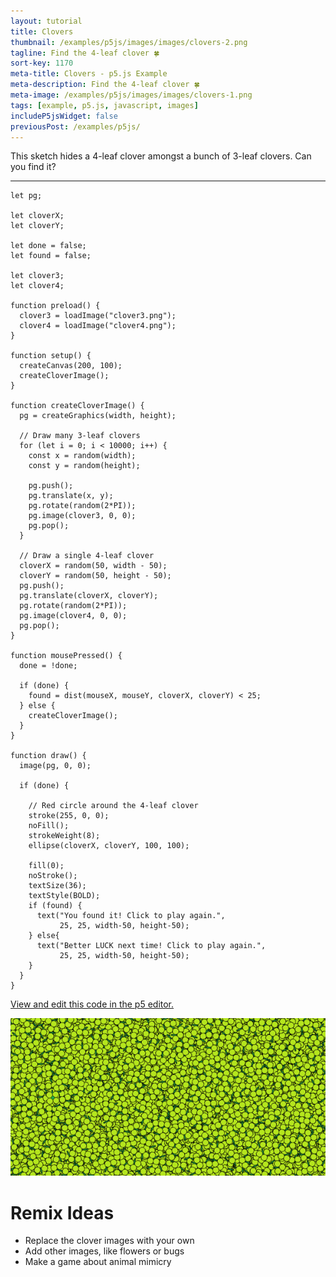 ```yaml
---
layout: tutorial
title: Clovers
thumbnail: /examples/p5js/images/images/clovers-2.png
tagline: Find the 4-leaf clover 🍀
sort-key: 1170
meta-title: Clovers - p5.js Example
meta-description: Find the 4-leaf clover 🍀
meta-image: /examples/p5js/images/images/clovers-1.png
tags: [example, p5.js, javascript, images]
includeP5jsWidget: false
previousPost: /examples/p5js/
---
```


This sketch hides a 4-leaf clover amongst a bunch of 3-leaf clovers. Can you find it?

---

```
let pg;

let cloverX;
let cloverY;

let done = false;
let found = false;

let clover3;
let clover4;

function preload() {
  clover3 = loadImage("clover3.png");
  clover4 = loadImage("clover4.png");
}

function setup() {
  createCanvas(200, 100);
  createCloverImage();
}

function createCloverImage() {
  pg = createGraphics(width, height);

  // Draw many 3-leaf clovers
  for (let i = 0; i < 10000; i++) {
    const x = random(width);
    const y = random(height);

    pg.push();
    pg.translate(x, y);
    pg.rotate(random(2*PI));
    pg.image(clover3, 0, 0);
    pg.pop();
  }

  // Draw a single 4-leaf clover
  cloverX = random(50, width - 50);
  cloverY = random(50, height - 50);
  pg.push();
  pg.translate(cloverX, cloverY);
  pg.rotate(random(2*PI));
  pg.image(clover4, 0, 0);
  pg.pop();
}

function mousePressed() {
  done = !done;

  if (done) {
    found = dist(mouseX, mouseY, cloverX, cloverY) < 25;
  } else {
    createCloverImage();
  }
}

function draw() {
  image(pg, 0, 0);

  if (done) {

    // Red circle around the 4-leaf clover
    stroke(255, 0, 0);
    noFill();
    strokeWeight(8);
    ellipse(cloverX, cloverY, 100, 100);

    fill(0);
    noStroke();
    textSize(36);
    textStyle(BOLD);
    if (found) {
      text("You found it! Click to play again.",
           25, 25, width-50, height-50);
    } else{
      text("Better LUCK next time! Click to play again.",
           25, 25, width-50, height-50);
    }
  }
}
```

[View and edit this code in the p5 editor.](https://editor.p5js.org/KevinWorkman/sketches/T8EuVzMsI)

![clovers](/examples/p5js/images/images/clovers-1.png)

# Remix Ideas

- Replace the clover images with your own
- Add other images, like flowers or bugs
- Make a game about animal mimicry